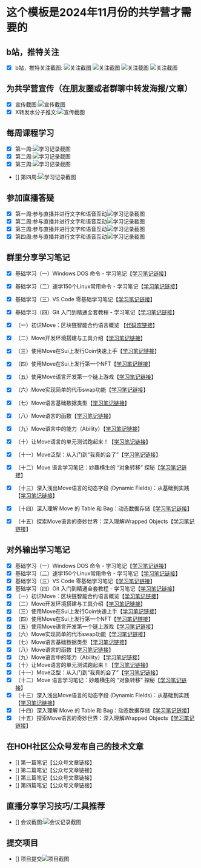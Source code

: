 # 这个模板是2024年11月份的共学营才需要的

## b站，推特关注

- [x] b站，推特关注截图: ![关注截图](./images/follow_bilibili.png)
![关注截图](./images/follow_x.jpg)
![关注截图](./images/letmove_star.png)
![关注截图](./images/follow_hoh.png)

## 为共学营宣传（在朋友圈或者群聊中转发海报/文章）

- [x] 宣传截图:![宣传截图](./images/wechat.jpg)
- [x] X转发水分子推文:![宣传截图](./images/forward_X.jpg)

## 每周课程学习

- [x] 第一周:![学习记录截图](./images/task1_learning.png)
- [x] 第二周:![学习记录截图](./images/week2_learning.png)
- [x] 第三周:![学习记录截图](./images/week3_learning.png)
- [] 第四周:![学习记录截图](./images/你的图片地址)

## 参加直播答疑

- [x] 第一周:参与直播并进行文字和语音互动![学习记录截图](./images/week1_living_ask.jpg)
- [x] 第二周:参与直播并进行文字和语音互动![学习记录截图](./images/week2_living_qa.png)
- [x] 第三周:参与直播并进行文字和语音互动![学习记录截图](./images/week3_living_ask.png)
- [x] 第四周:参与直播并进行文字和语音互动![学习记录截图](./images/week4_living_qa.jpg)

## 群里分享学习笔记

- [x] 基础学习（一）Windows DOS 命令 - 学习笔记【[学习笔记链接](https://github.com/move-cn/letsmove/tree/main/mover/lizhecome/notes/00_01_windows_dos_commands.md)】
- [x] 基础学习（二）速学150个Linux常用命令 - 学习笔记【[学习笔记链接](https://github.com/move-cn/letsmove/tree/main/mover/lizhecome/notes/00_02_150_linux_commands.md)】
- [x] 基础学习（三）VS Code 零基础学习笔记【[学习笔记链接](https://github.com/move-cn/letsmove/tree/main/mover/lizhecome/notes/00_03_vscode_learning.md)】
- [x] 基础学习（四）Git 入门到精通全套教程 - 学习笔记【[学习笔记链接](https://github.com/move-cn/letsmove/tree/main/mover/lizhecome/notes/00_04_git_github_learning.md)】
- [x] （一）初识Move：区块链智能合约语言概览 【[代码库链接](https://github.com/move-cn/letsmove/tree/main/mover/lizhecome/notes/01_new_to_move.md)】
- [x] （二）Move开发环境搭建与工具介绍【[学习笔记链接](https://github.com/move-cn/letsmove/tree/main/mover/lizhecome/notes/02_move_dev_env.md)】
- [x] （三）使用Move在Sui上发行Coin快速上手【[学习笔记链接](https://github.com/move-cn/letsmove/tree/main/mover/lizhecome/notes/03_move_mint_coin.md)】
- [x] （四）使用Move在Sui上发行第一个NFT【[学习笔记链接](https://github.com/move-cn/letsmove/tree/main/mover/lizhecome/notes/04_move_first_nft.md)】
- [x] （五）使用Move语言开发第一个链上游戏【[学习笔记链接](https://github.com/move-cn/letsmove/tree/main/mover/lizhecome/notes/05_move_game.md)】
- [x] （六）Move实现简单的代币swap功能【[学习笔记链接](https://github.com/move-cn/letsmove/tree/main/mover/lizhecome/notes/06_move_swap.md)】
- [x] （七）Move语言基础数据类型【[学习笔记链接](https://github.com/move-cn/letsmove/tree/main/mover/lizhecome/notes/07_move_base_types.md)】
- [x] （八）Move语言的函数【[学习笔记链接](https://github.com/move-cn/letsmove/tree/main/mover/lizhecome/notes/08_move_function.md)】
- [x] （九）Move语言中的能力（Ability）【[学习笔记链接](https://github.com/move-cn/letsmove/tree/main/mover/lizhecome/notes/09_move_ability.md)】
- [x] （十）让Move语言的单元测试跑起来！【[学习笔记链接](https://github.com/move-cn/letsmove/tree/main/mover/lizhecome/notes/10_move_unit_test.md)】
- [x] （十一）Move泛型：从入门到“我真的会了”【[学习笔记链接](https://github.com/move-cn/letsmove/tree/main/mover/lizhecome/notes/11_move_generics.md)】
- [x] （十二）Move 语言学习笔记：妙趣横生的 “对象转移” 探秘【[学习笔记链接](https://github.com/move-cn/letsmove/tree/main/mover/lizhecome/notes/12_move_transfer_to_object.md)】
- [x] （十三）深入浅出Move语言的动态字段 (Dynamic Fields)：从基础到实践【[学习笔记链接](https://github.com/move-cn/letsmove/tree/main/mover/lizhecome/notes/13_move_dynamic_field.md)】
- [x] （十四）深入理解 Move 的 Table 和 Bag：动态数据存储【[学习笔记链接](https://github.com/move-cn/letsmove/tree/main/mover/lizhecome/notes/14_move_table_bag.md)】
- [x] （十五）探索Move语言的奇妙世界：深入理解Wrapped Objects【[学习笔记链接](https://github.com/move-cn/letsmove/tree/main/mover/lizhecome/notes/15_move_wrapped_objects.md)】


## 对外输出学习笔记

- [x] 基础学习（一）Windows DOS 命令 - 学习笔记【[学习笔记链接](https://zhuanlan.zhihu.com/p/8711813251)】
- [x] 基础学习（二）速学150个Linux常用命令 - 学习笔记【[学习笔记链接](https://zhuanlan.zhihu.com/p/8712060263)】
- [x] 基础学习（三）VS Code 零基础学习笔记【[学习笔记链接](https://zhuanlan.zhihu.com/p/8712206795)】
- [x] 基础学习（四）Git 入门到精通全套教程 - 学习笔记【[学习笔记链接](https://zhuanlan.zhihu.com/p/8712285850)】
- [x] （一）初识Move：区块链智能合约语言概览【[学习笔记链接](https://learnblockchain.cn/article/9790)】
- [x] （二）Move开发环境搭建与工具介绍【[学习笔记链接](https://learnblockchain.cn/article/9807)】
- [x] （三）使用Move在Sui上发行Coin快速上手【[学习笔记链接](https://learnblockchain.cn/article/9838)】
- [x] （四）使用Move在Sui上发行第一个NFT【[学习笔记链接](https://learnblockchain.cn/article/9849)】
- [x] （五）使用Move语言开发第一个链上游戏【[学习笔记链接](https://learnblockchain.cn/article/9869)】
- [x] （六）Move实现简单的代币swap功能【[学习笔记链接](https://learnblockchain.cn/article/9908)】
- [x] （七）Move语言基础数据类型【[学习笔记链接](https://learnblockchain.cn/article/9935)】
- [x] （八）Move语言的函数【[学习笔记链接](https://learnblockchain.cn/article/9942)】
- [x] （九）Move语言中的能力（Ability）【[学习笔记链接](https://learnblockchain.cn/article/9982)】
- [x] （十）让Move语言的单元测试跑起来！【[学习笔记链接](https://learnblockchain.cn/article/10011)】
- [x] （十一）Move泛型：从入门到“我真的会了”【[学习笔记链接](https://learnblockchain.cn/article/10019)】
- [x] （十二）Move 语言学习笔记：妙趣横生的 “对象转移” 探秘【[学习笔记链接](https://learnblockchain.cn/article/10054)】
- [x] （十三）深入浅出Move语言的动态字段 (Dynamic Fields)：从基础到实践【[学习笔记链接](https://learnblockchain.cn/article/10056)】
- [x] （十四）深入理解 Move 的 Table 和 Bag：动态数据存储【[学习笔记链接](https://learnblockchain.cn/article/10055)】
- [x] （十五）探索Move语言的奇妙世界：深入理解Wrapped Objects【[学习笔记链接](https://learnblockchain.cn/article/10058)】

## 在HOH社区公众号发布自己的技术文章

- [] 第一篇笔记【公众号文章链接】
- [] 第二篇笔记【公众号文章链接】
- [] 第三篇笔记【公众号文章链接】
- [] 第四篇笔记【公众号文章链接】

## 直播分享学习技巧/工具推荐

- [] 会议截图:![会议记录截图](./images/你的图片地址)

## 提交项目

- [] 项目提交![项目截图](./images/你的图片地址)


